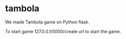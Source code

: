 # tambola

We made Tambola game on Python flask.

To start game 127.0.0.1/5000/create url to start the game.
